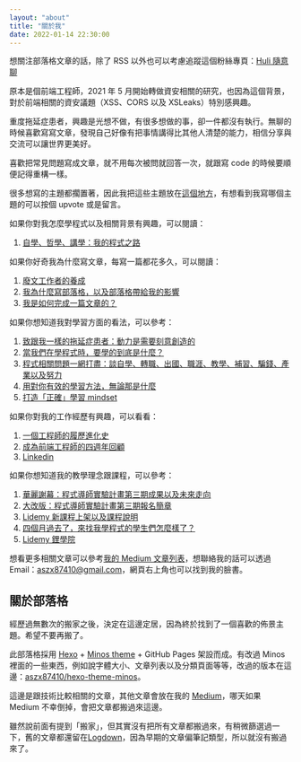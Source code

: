 ```yaml
---
layout: "about"
title: "關於我"
date: 2022-01-14 22:30:00
---
```


想關注部落格文章的話，除了 RSS 以外也可以考慮追蹤這個粉絲專頁：[Huli 隨意聊](https://www.facebook.com/huli.blog)

原本是個前端工程師，2021 年 5 月開始轉做資安相關的研究，也因為這個背景，對於前端相關的資安議題（XSS、CORS 以及 XSLeaks）特別感興趣。

重度拖延症患者，興趣是光想不做，有很多想做的事，卻一件都沒有執行。無聊的時候喜歡寫寫文章，發現自己好像有把事情講得比其他人清楚的能力，相信分享與交流可以讓世界更美好。

喜歡把常見問題寫成文章，就不用每次被問就回答一次，就跟寫 code 的時候要順便記得重構一樣。

很多想寫的主題都擱置著，因此我把這些主題放在[這個地方](https://github.com/aszx87410/blog/discussions)，有想看到我寫哪個主題的可以按個 upvote 或是留言。

如果你對我怎麼學程式以及相關背景有興趣，可以閱讀：

1. [自學、哲學、講學：我的程式之路](https://medium.com/hulis-blog/the-programming-journey-1-b9b19c0ef05b)

如果你好奇我為什麼寫文章，每寫一篇都花多久，可以閱讀：

1. [廢文工作者的養成](https://medium.com/@hulitw/%E5%BB%A2%E6%96%87%E5%B7%A5%E4%BD%9C%E8%80%85%E7%9A%84%E9%A4%8A%E6%88%90-d05a5b7e539)
2. [我為什麼寫部落格，以及部落格帶給我的影響](https://medium.com/@hulitw/blog-e7a23a74ae2b)
3. [我是如何完成一篇文章的？](https://medium.com/@hulitw/how-do-i-write-965328ae91fe)

如果你想知道我對學習方面的看法，可以參考：

1. [致跟我一樣的拖延症患者：動力是需要刻意創造的](https://medium.com/hulis-blog/procrastination-ba12754ada49)
2. [當我們在學程式時，要學的到底是什麼？](https://medium.com/@hulitw/learn-coding-9c572c2fb2)
3. [程式相關問題一網打盡：談自學、轉職、出國、職涯、教學、補習、騙錢、產業以及努力](https://medium.com/hulis-blog/qa-be72946f0b23)
4. [用對你有效的學習方法，無論那是什麼](https://medium.com/@hulitw/learning-c6656ef14cd4)
5. [打造「正確」學習 mindset](https://medium.com/@hulitw/mindset-36c163303217)

如果你對我的工作經歷有興趣，可以看看：

1. [一個工程師的履歷進化史](https://medium.com/hulis-blog/resume-evolution-4c337ff30729)
2. [成為前端工程師的四週年回顧](https://medium.com/hulis-blog/4-years-review-7fb7edc52687?source=friends_link&sk=8a0099e4e8a8245f93ed140444669cd2)
3. [Linkedin](http://goo.gl/ar5yhh)

如果你想知道我的教學理念跟課程，可以參考：

1. [華麗謝幕：程式導師實驗計畫第三期成果以及未來走向](https://medium.com/@hulitw/mentor-program-3rd-result-df178bb55f4)
2. [大改版：程式導師實驗計畫第三期報名簡章](https://medium.com/hulis-blog/mentor-program-3rd-47a2e85e33b3)
3. [Lidemy 新課程上架以及課程說明](https://medium.com/@hulitw/lidemy-courses-fda610c7ff9b)
4. [四個月過去了，來找我學程式的學生們怎麼樣了？](https://medium.com/hulis-blog/mentor-program-2nd-review-e7c15f24dfb8)
5. [Lidemy 鋰學院](https://lidemy.com)

想看更多相關文章可以參考[我的 Medium 文章列表](https://github.com/aszx87410/blog/blob/master/medium.md)，想聯絡我的話可以透過 Email：aszx87410@gmail.com，網頁右上角也可以找到我的臉書。

## 關於部落格

經歷過無數次的搬家之後，決定在這邊定居，因為終於找到了一個喜歡的佈景主題。希望不要再搬了。

此部落格採用 [Hexo](http://hexo.io/) + [Minos theme](http://github.com/ppoffice/hexo-theme-minos) + GitHub Pages 架設而成。有改過 Minos 裡面的一些東西，例如說字體大小、文章列表以及分類頁面等等，改過的版本在這邊：[aszx87410/hexo-theme-minos](https://github.com/aszx87410/hexo-theme-minos)。

這邊是跟技術比較相關的文章，其他文章會放在我的 [Medium](https://medium.com/@hulitw)，哪天如果 Medium 不幸倒掉，會把文章都搬過來這邊。

雖然說前面有提到「搬家」，但其實沒有把所有文章都搬過來，有稍微篩選過一下，舊的文章都還留在[Logdown](http://huli.logdown.com/)，因為早期的文章偏筆記類型，所以就沒有搬過來了。
